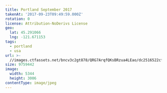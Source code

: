 ```yaml
---
title: Portland September 2017
takenAt: '2017-09-23T09:49:59.000Z'
rotation: 0
license: Attribution-NoDerivs License
geo:
  lat: 45.291066
  lng: -121.671153
tags:
  - portland
  - usa
url: >-
  //images.ctfassets.net/bncv3c2gt878/QRG7ArqfQKsBRzua4LEao/dc2516522cfef9f2719b17d4c1171224/portland-september-2017_37316788521_o
size: 9759442
image:
  width: 5344
  height: 3006
contentType: image/jpeg
---
```


